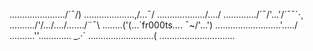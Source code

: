 ....................../´¯/) 
....................,/...¯/ 
.................../..../ 
............./´¯/'...'/´¯¯`·¸ 
........../'/.../..../......./¨¯\ 
........('(...´fr000ts.... ¯~/'...') 
.........\.................'...../ 
..........''...\.......... _.·´ 
............\..............( 
..............\.............\...



